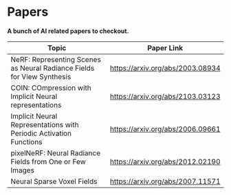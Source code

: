 # Papers

**A bunch of AI related papers to checkout.**

| Topic | Paper Link |
| --- | --- |
| NeRF: Representing Scenes as Neural Radiance Fields for View Synthesis | https://arxiv.org/abs/2003.08934 |
| COIN: COmpression with Implicit Neural representations | https://arxiv.org/abs/2103.03123 |
| Implicit Neural Representations with Periodic Activation Functions | https://arxiv.org/abs/2006.09661 |
| pixelNeRF: Neural Radiance Fields from One or Few Images | https://arxiv.org/abs/2012.02190 |
| Neural Sparse Voxel Fields | https://arxiv.org/abs/2007.11571 |
